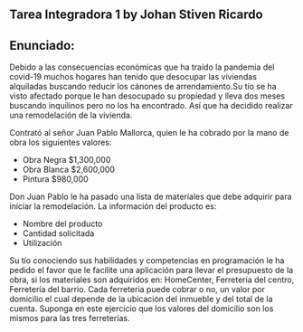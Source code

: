 ![]()
## Tarea Integradora 1 by Johan Stiven Ricardo

## Enunciado:
Debido a las consecuencias económicas que ha traído la pandemia del covid-19 muchos hogares han tenido que desocupar las viviendas alquiladas buscando reducir los cánones de arrendamiento.Su tío se ha visto afectado porque le han desocupado su propiedad y lleva dos meses buscando inquilinos pero no los ha encontrado. Así que ha decidido realizar una remodelación de la vivienda.

Contrató al señor  Juan Pablo Mallorca, quien le ha cobrado por la mano de obra los siguientes valores:
* Obra Negra $1,300,000
* Obra Blanca $2,600,000
* Pintura $980,000

Don Juan Pablo le ha pasado una lista de materiales que debe adquirir para iniciar la remodelación. La información del producto es:
* Nombre del producto 
* Cantidad solicitada 
* Utilización 

Su tío conociendo sus habilidades y competencias en programación le ha pedido el favor que le facilite una aplicación para llevar el presupuesto de la obra, si los materiales son adquiridos en: HomeCenter, Ferreteria del centro, Ferretería del barrio. Cada ferreteria puede cobrar o no, un valor por domicilio el cual depende de la ubicación del inmueble y del total de la cuenta. Suponga en este ejercicio que los valores del domicilio son los mismos para las tres ferreterías.
